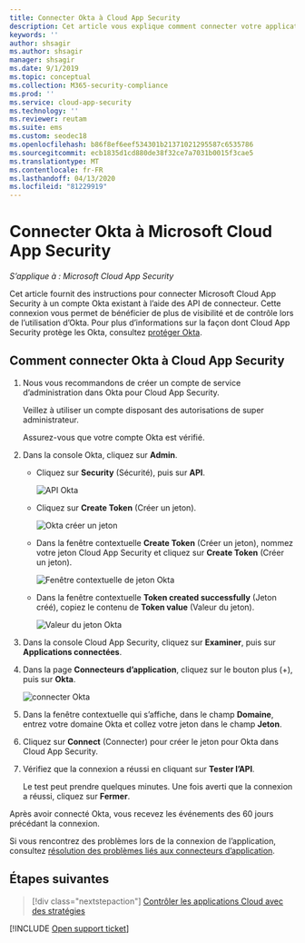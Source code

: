 ```yaml
---
title: Connecter Okta à Cloud App Security
description: Cet article vous explique comment connecter votre application Okta à Cloud App Security à l’aide du connecteur d’API, afin de bénéficier de plus de contrôle et de visibilité lors de l’utilisation.
keywords: ''
author: shsagir
ms.author: shsagir
manager: shsagir
ms.date: 9/1/2019
ms.topic: conceptual
ms.collection: M365-security-compliance
ms.prod: ''
ms.service: cloud-app-security
ms.technology: ''
ms.reviewer: reutam
ms.suite: ems
ms.custom: seodec18
ms.openlocfilehash: b86f8ef6eef534301b21371021295587c6535786
ms.sourcegitcommit: ecb1835d1cd880de38f32ce7a7031b0015f3cae5
ms.translationtype: MT
ms.contentlocale: fr-FR
ms.lasthandoff: 04/13/2020
ms.locfileid: "81229919"
---
```

# <a name="connect-okta-to-microsoft-cloud-app-security"></a>Connecter Okta à Microsoft Cloud App Security

*S’applique à : Microsoft Cloud App Security*

Cet article fournit des instructions pour connecter Microsoft Cloud App Security à un compte Okta existant à l’aide des API de connecteur. Cette connexion vous permet de bénéficier de plus de visibilité et de contrôle lors de l’utilisation d’Okta. Pour plus d’informations sur la façon dont Cloud App Security protège les Okta, consultez [protéger Okta](protect-okta.md).

## <a name="how-to-connect-okta-to-cloud-app-security"></a>Comment connecter Okta à Cloud App Security

1. Nous vous recommandons de créer un compte de service d’administration dans Okta pour Cloud App Security.

    Veillez à utiliser un compte disposant des autorisations de super administrateur.

    Assurez-vous que votre compte Okta est vérifié.

1. Dans la console Okta, cliquez sur **Admin**.

    - Cliquez sur **Security** (Sécurité), puis sur **API**.

         ![API Okta](media/okta-api.png "API Okta")

    - Cliquez sur **Create Token** (Créer un jeton).

         ![Okta créer un jeton](media/okta-createtoken.jpg "Okta créer un jeton")

    - Dans la fenêtre contextuelle **Create Token** (Créer un jeton), nommez votre jeton Cloud App Security et cliquez sur **Create Token** (Créer un jeton).

         ![Fenêtre contextuelle de jeton Okta](media/okta-token-pop-up.png)

    - Dans la fenêtre contextuelle **Token created successfully** (Jeton créé), copiez le contenu de **Token value** (Valeur du jeton).

         ![Valeur du jeton Okta](media/okta-token-value.png "Valeur du jeton Okta")

1. Dans la console Cloud App Security, cliquez sur **Examiner**, puis sur **Applications connectées**.

1. Dans la page **Connecteurs d’application**, cliquez sur le bouton plus (+), puis sur **Okta**.

    ![connecter Okta](media/connect-okta.png "connecter Okta")

1. Dans la fenêtre contextuelle qui s’affiche, dans le champ **Domaine**, entrez votre domaine Okta et collez votre jeton dans le champ **Jeton**.

1. Cliquez sur **Connect** (Connecter) pour créer le jeton pour Okta dans Cloud App Security.

1. Vérifiez que la connexion a réussi en cliquant sur **Tester l’API**.

    Le test peut prendre quelques minutes. Une fois averti que la connexion a réussi, cliquez sur **Fermer**.

Après avoir connecté Okta, vous recevez les événements des 60 jours précédant la connexion.

Si vous rencontrez des problèmes lors de la connexion de l’application, consultez [résolution des problèmes liés aux connecteurs d’application](troubleshooting-api-connectors-using-error-messages.md).

## <a name="next-steps"></a>Étapes suivantes

> [!div class="nextstepaction"]
> [Contrôler les applications Cloud avec des stratégies](control-cloud-apps-with-policies.md)

[!INCLUDE [Open support ticket](includes/support.md)]
